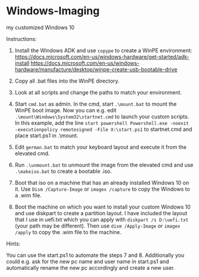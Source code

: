 # Windows-Imaging
my customized Windows 10

Instructions:

1. Install the Windows ADK and use `copype` to create a WinPE environment:
https://docs.microsoft.com/en-us/windows-hardware/get-started/adk-install
https://docs.microsoft.com/en-us/windows-hardware/manufacture/desktop/winpe-create-usb-bootable-drive

2. Copy all .bat files into the WinPE directory.

3. Look at all scripts and change the paths to match your environment.

4. Start `cmd.bat` as admin. In the cmd, start `.\mount.bat` to mount the WinPE boot image. Now you can e.g. edit `.\mount\Windows\System32\startnet.cmd` to launch your custom scripts. In this example, add the line `start powershell Powershell.exe -noexit -executionpolicy remotesigned -File X:\start.ps1` to startnet.cmd and place start.ps1 in .\mount.

5. Edit `german.bat` to match your keyboard layout and execute it from the elevated cmd.

6. Run `.\unmount.bat` to unmount the image from the elevated cmd and use `.\makeiso.bat` to create a bootable .iso.

7. Boot that iso on a machine that has an already installed Windows 10 on it. Use `Dism /Capture-Image` or `imagex /capture` to copy the Windows to a .wim file.

8. Boot the machine on which you want to install your custom Windows 10 and use diskpart to create a partition layout. I have included the layout that I use in uefi.txt which you can apply with `diskpart /s D:\uefi.txt` (your path may be different). Then use `dism /Apply-Image` or `imagex /apply` to copy the .wim file to the machine.


Hints:

You can use the start.ps1 to automate the steps 7 and 8. Additionally you could e.g. ask for the new pc name and user name in start.ps1 and automatically rename the new pc accordingly and create a new user. 

